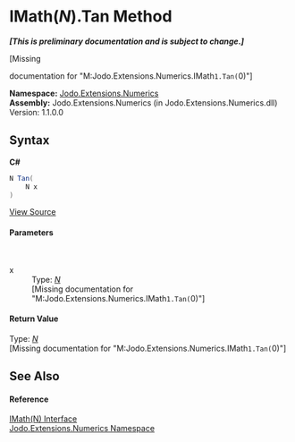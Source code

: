 # IMath(*N*).Tan Method 
 _**\[This is preliminary documentation and is subject to change.\]**_

\[Missing <summary> documentation for "M:Jodo.Extensions.Numerics.IMath`1.Tan(`0)"\]

**Namespace:**&nbsp;<a href="N_Jodo_Extensions_Numerics">Jodo.Extensions.Numerics</a><br />**Assembly:**&nbsp;Jodo.Extensions.Numerics (in Jodo.Extensions.Numerics.dll) Version: 1.1.0.0

## Syntax

**C#**<br />
``` C#
N Tan(
	N x
)
```

<a href="https://github.com/JosephJShort/Jodo.Extensions/blob/main/src/Jodo.Extensions.Numerics/IMath.cs" rel="noopener noreferrer" title="View the source code">View Source</a><br />

#### Parameters
&nbsp;<dl><dt>x</dt><dd>Type: <a href="T_Jodo_Extensions_Numerics_IMath_1">*N*</a><br />\[Missing <param name="x"/> documentation for "M:Jodo.Extensions.Numerics.IMath`1.Tan(`0)"\]</dd></dl>

#### Return Value
Type: <a href="T_Jodo_Extensions_Numerics_IMath_1">*N*</a><br />\[Missing <returns> documentation for "M:Jodo.Extensions.Numerics.IMath`1.Tan(`0)"\]

## See Also


#### Reference
<a href="T_Jodo_Extensions_Numerics_IMath_1">IMath(N) Interface</a><br /><a href="N_Jodo_Extensions_Numerics">Jodo.Extensions.Numerics Namespace</a><br />